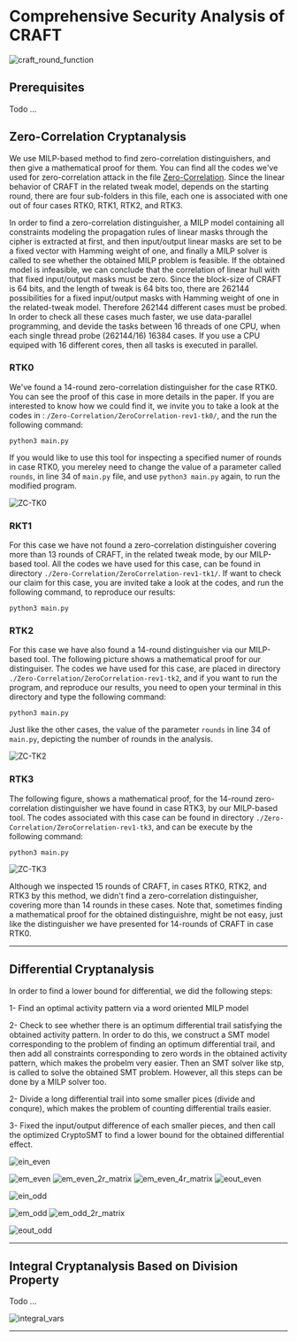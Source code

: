 # Comprehensive Security Analysis of CRAFT

![craft_round_function](/Images/CRAFT/craft_round_function.svg "A Round of CRAFT")

## Prerequisites
 Todo ...

## Zero-Correlation Cryptanalysis

We use MILP-based method to find zero-correlation distinguishers, and then give a mathematical proof for them. You can find all the codes we've used for zero-correlation attack in the file [Zero-Correlation](https://github.com/hadipourh/craftanalysis/tree/master/Zero-Correlation). Since the linear behavior of CRAFT in the related tweak model, depends on the starting round, there are four sub-folders in this file, each one is associated with one out of four cases RTK0, RTK1, RTK2, and RTK3.

In order to find a zero-correlation distinguisher, a MILP model containing all constraints modeling the propagation rules of linear masks through the cipher is extracted at first, and then input/output linear masks are set to be a fixed vector with Hamming weight of one, and finally a MILP solver is called to see whether the obtained MILP problem is feasible. If the obtained model is infeasible, we can conclude that the correlation of linear hull with that fixed input/output masks must be zero. Since the block-size of CRAFT is 64 bits, and the length of tweak is 64 bits too, there are 262144 possibilities for a fixed input/output masks with Hamming weight of one in the related-tweak model. Therefore 262144 different cases must be probed. In order to check all these cases much faster, we use data-parallel programming, and devide the tasks between 16 threads of one CPU, when each single thread probe (262144/16) 16384 cases. If you use a CPU equiped with 16 different cores, then all tasks is executed in parallel. 

### RTK0

We've found a 14-round zero-correlation distinguisher for the case RTK0. You can see the proof of this case in more details in the paper. If you are interested to know how we could find it, we invite you to take a look at the codes in : `/Zero-Correlation/ZeroCorrelation-rev1-tk0/`, and the run the following command:
```
python3 main.py
```
If you would like to use this tool for inspecting a specified numer of rounds in case RTK0, you mereley need to change the value of a parameter called `rounds`, in line 34 of `main.py` file, and use `python3 main.py` again, to run the modified program. 

![ZC-TK0](/Images/ZeroCorrelation/zc_14rounds_rt0.svg)

### RKT1
For this case we have not found a zero-correlation distinguisher covering more than 13 rounds of CRAFT, in the related tweak mode, by our MILP-based tool. All the codes we have used for this case, can be found in directory `./Zero-Correlation/ZeroCorrelation-rev1-tk1/`. If want to check our claim for this case, you are invited take a look at the codes, and run the following command, to reproduce our results:
```
python3 main.py
```
### RTK2

For this case we have also found a 14-round distinguisher via our MILP-based tool. The following picture shows a mathematical proof for our distinguiser. The codes we have used for this case, are placed in directory `./Zero-Correlation/ZeroCorrelation-rev1-tk2`, and if you want to run the program, and reproduce our results, you need to open your terminal in this directory and type the following command: 
```
python3 main.py
```
Just like the other cases, the value of the parameter `rounds` in line 34 of `main.py`, depicting the number of rounds in the analysis. 

![ZC-TK2](/Images/ZeroCorrelation/ZC-TK2-14Rounds.svg "Linear Equivalent of CRAFT")

### RTK3
The following figure, shows a mathematical proof, for the 14-round zero-correlation distinguisher we have found in case RTK3, by our MILP-based tool. The codes associated with this case can be found in directory `./Zero-Correlation/ZeroCorrelation-rev1-tk3`, and can be execute by the following command:
```
python3 main.py
```
![ZC-TK3](/Images/ZeroCorrelation/ZC-TK3-14Rounds.svg "Linear Equivalent of CRAFT")

Although we inspected 15 rounds of CRAFT, in cases RTK0, RTK2, and RTK3 by this method, we didn't find a zero-correlation distinguisher, covering more than 14 rounds in these cases. Note that, sometimes finding a mathematical proof for the obtained distinguishre, might be not easy, just like the distinguisher we have presented for 14-rounds of CRAFT in case RTK0. 

---

## Differential Cryptanalysis

In order to find a lower bound for differential, we did the following steps:

1- Find an optimal activity pattern via a word oriented MILP model

2- Check to see whether there is an optimum differential trail satisfying the obtained activity pattern. In order to do this, we construct a SMT model corresponding to the problem of finding an optimum differential trail, and then add all constraints corresponding to zero words in the obtained activity pattern, which makes the probelm very easier. Then an SMT solver like stp, is called to solve the obtained SMT problem. However, all this steps can be done by a MILP solver too. 

2- Divide a long differential trail into some smaller pices (divide and conqure), which makes the problem of counting differential trails easier. 

3- Fixed the input/output difference of each smaller pieces, and then call the optimized CryptoSMT to find a lower bound for the obtained differential effect.

![ein_even](/Images/Even/ein_even_new.svg)

![em_even](/Images/Even/em_even_new.svg)
![em_even_2r_matrix](/Results-Diff-ST/Even/em_even_2r.svg)
![em_even_4r_matrix](/Results-Diff-ST/Even/em_even_4r.svg)
![eout_even](/Images/Even/eout_even_new.svg)

![ein_odd](/Images/Odd/ein_odd_new.svg)

![em_odd](/Images/Odd/em_odd_new.svg)
![em_odd_2r_matrix](/Results-Diff-ST/Odd/em_odd_2r.svg)

![eout_odd](/Images/Odd/eout_odd_new.svg)

---

## Integral Cryptanalysis Based on Division Property

Todo ...

![integral_vars](/Images/Integral/craft_integral_vars.svg)

---
